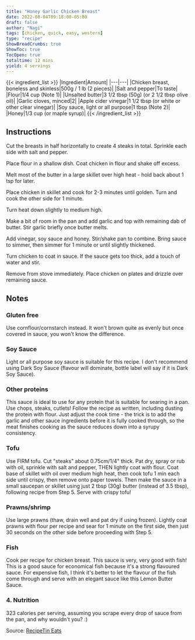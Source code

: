 ```yaml
---
title: "Honey Garlic Chicken Breast"
date: 2022-08-04T09:18:00-05:00
draft: false
author: "Nagi"
tags: [chicken, quick, easy, western]
type: "recipe"
ShowBreadCrumbs: true
ShowToc: true
TocOpen: true
totaltime: 12 mins
yield: 4 servings
---
```


{{< ingredient_list >}}
|Ingredient|Amount|
|---|---|
|Chicken breast, boneless and skinless|500g / 1 lb (2 pieces)|
|Salt and pepper|To taste|
|Flour|1/4 cup (Note 1)|
|Unsalted butter|3 1/2 tbsp (50g) (or 2 1/2 tbsp olive oil)|
|Garlic cloves, minced|2|
|Apple cider vinegar|1 1/2 tbsp (or white or other clear vinegar)|
|Soy sauce, light or all purpose|1 tbsp (Note 2)|
|Honey|1/3 cup (or maple syrup)|
{{< /ingredient_list >}}

## Instructions

Cut the breasts in half horizontally to create 4 steaks in total. Sprinkle each side with salt and pepper.

Place flour in a shallow dish. Coat chicken in flour and shake off excess.

Melt most of the butter in a large skillet over high heat - hold back about 1 tsp for later.

Place chicken in skillet and cook for 2-3 minutes until golden. Turn and cook the other side for 1 minute.

Turn heat down slightly to medium high.

Make a bit of room in the pan and add garlic and top with remaining dab of butter. Stir garlic briefly once butter melts.

Add vinegar, soy sauce and honey. Stir/shake pan to combine. Bring sauce to simmer, then simmer for 1 minute or until slightly thickened.

Turn chicken to coat in sauce. If the sauce gets too thick, add a touch of water and stir.

Remove from stove immediately. Place chicken on plates and drizzle over remaining sauce.

## Notes

### Gluten free
Use cornflour/cornstarch instead. It won't brown quite as evenly but once covered in sauce, you won't know the difference.

### Soy Sauce
Light or all purpose soy sauce is suitable for this recipe. I don't recommend using Dark Soy Sauce (flavour will dominate, bottle label will say if it is Dark Soy Sauce).

### Other proteins
This sauce is ideal to use for any protein that is suitable for searing in a pan. Use chops, steaks, cutlets! Follow the recipe as written, including dusting the protein with flour. Just adjust the cook time - the trick is to add the garlic and other sauce ingredients before it is fully cooked through, so the meat finishes cooking as the sauce reduces down into a syrupy consistency.

### Tofu
Use FIRM tofu. Cut "steaks" about 0.75cm/1/4" thick. Pat dry, spray or rub with oil, sprinkle with salt and pepper, THEN lightly coat with flour. Coat base of skillet with oil over medium high heat, then cook tofu 1 min each side until crispy, then remove onto paper towels. Then make the sauce in a small saucepan or skillet using just 2 tbsp (30g) butter (instead of 3.5 tbsp), following recipe from Step 5. Serve with crispy tofu!

### Prawns/shrimp
Use large prawns (thaw, drain well and pat dry if using frozen). Lightly coat prawns with flour per recipe and sear for 1 minute on the first side, then just 30 seconds on the other side before proceeding with Step 5.

### Fish
Cook per recipe for chicken breast. This sauce is very, very good with fish! This is a good sauce for economical fish because it's a strong flavoured sauce. For expensive fish, I think it's better to let the flavour of the fish come through and serve with an elegant sauce like this Lemon Butter Sauce.

### 4. Nutrition
323 calories per serving, assuming you scrape every drop of sauce from the pan, and why wouldn't you? :)

Source: [RecipeTin Eats](https://www.recipetineats.com/wprm_print/27417) 